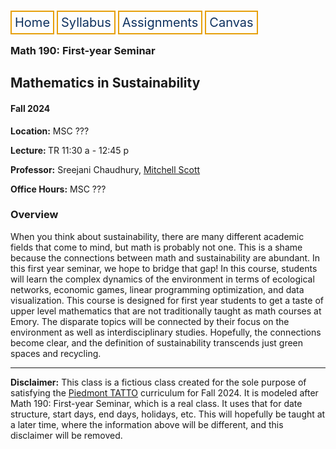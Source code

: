 <html lang="en-US">
<head>
<style>
th, td {
  border-style: none;

body {
  margin: 0;
  font-family: Arial, Helvetica, sans-serif;
}

.topnav {
  overflow: hidden;
  background-color: #333;
}

.topnav a {
  float: left;
  color: #0E315F;
  border:2px solid #E69F0A;
  text-align: center;
  padding: 20px 24px;
  text-decoration: none;
  font-size: 17px;
}

.topnav a:hover {
  background-color: #ddd;
  color: black;
}

.topnav a.active {
  background-color: #04AA6D;
  color: white;
}
}
</style>
</head>
<body>
 
  
 <div class= "topnav">
  <a style = "color: #0E315F; font-size: 20px; border: 2px solid #E69F0A; padding: 5px; text-decoration: none;" href="./home.html">Home</a>
  <a style = "color: #0E315F; font-size: 20px; border: 2px solid #E69F0A; padding: 5px; text-decoration: none;" href="./syllabus.html">Syllabus</a>
  <a style = "color: #0E315F; font-size: 20px; border: 2px solid #E69F0A; padding: 5px; text-decoration: none;" href="./assignments.html">Assignments</a>
  <a style = "color: #0E315F; font-size: 20px; border: 2px solid #E69F0A; padding: 5px; text-decoration: none;" href="https://canvas.emory.edu">Canvas</a>
  
 </div>

<section>
<article>
<h1>Math 190: First-year Seminar</h1>
<h2>Mathematics in Sustainability</h2>
<h4>Fall 2024</h4>
<p><strong>Location:</strong> MSC ???</p>
<p><strong>Lecture: </strong> TR 11:30 a - 12:45 p</p>
<p><strong>Professor:</strong> Sreejani Chaudhury, <a href = "https://mtscott.github.io/"> Mitchell Scott</a></p>
<p><strong>Office Hours:</strong> MSC ???</p>

<h3> Overview</h3>
<p> When you think about sustainability, there are many different academic fields that come to mind, but math is probably not one. This is a shame because the connections between math and sustainability are abundant. In this first year seminar, we hope to bridge that gap!  In this course, students will learn the complex dynamics of the environment in terms of ecological networks, economic games, linear programming optimization, and data visualization. This course is designed for first year students to get a taste of upper level mathematics that are not traditionally taught as math courses at Emory. The disparate topics will be connected by their focus on the environment as well as interdisciplinary studies. Hopefully, the connections become clear, and the definition of sustainability transcends just green spaces and recycling.</p>

<hr>
<p><strong>Disclaimer:</strong> This class is a fictious class created for the sole purpose of satisfying the  <a href = "https://sustainability.emory.edu/programs/the-piedmont-project/">Piedmont TATTO</a> curriculum for Fall 2024. It is modeled after Math 190: First-year Seminar, which is a real class. It uses that for date structure, start days, end days, holidays, etc. This will hopefully be taught at a later time, where the information above will be different, and this disclaimer will be removed.</p>
</article>
</section>


</body>
</html>